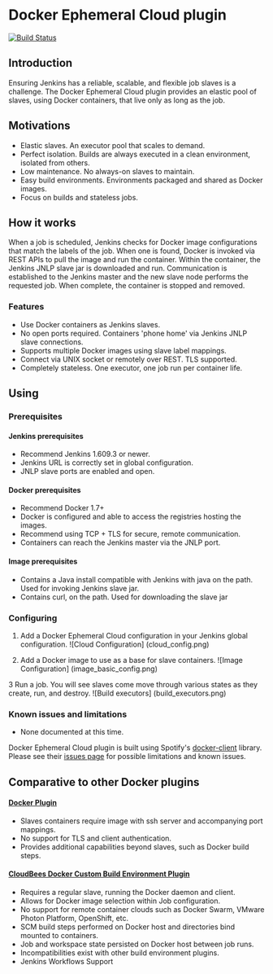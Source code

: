 # Docker Ephemeral Cloud plugin
[![Build Status](https://drone.io/github.com/kmbulebu/docker-ephemeral-cloud/status.png)](https://drone.io/github.com/kmbulebu/docker-ephemeral-cloud/latest)

## Introduction
Ensuring Jenkins has a reliable, scalable, and flexible job slaves is a challenge. The Docker Ephemeral Cloud plugin provides
an elastic pool of slaves, using Docker containers, that live only as long as the job. 

## Motivations
- Elastic slaves. An executor pool that scales to demand.
- Perfect isolation. Builds are always executed in a clean environment, isolated from others.
- Low maintenance. No always-on slaves to maintain.
- Easy build environments. Environments packaged and shared as Docker images.
- Focus on builds and stateless jobs.

## How it works
When a job is scheduled, Jenkins checks for Docker image configurations that match the labels of the job. When one is found,
Docker is invoked via REST APIs to pull the image and run the container. Within the container, the Jenkins JNLP slave jar is
downloaded and run. Communication is established to the Jenkins master and the new slave node performs the requested job. When
complete, the container is stopped and removed.

### Features
- Use Docker containers as Jenkins slaves.
- No open ports required. Containers 'phone home' via Jenkins JNLP slave connections. 
- Supports multiple Docker images using slave label mappings.
- Connect via UNIX socket or remotely over REST. TLS supported.
- Completely stateless. One executor, one job run per container life.

## Using

### Prerequisites
 
#### Jenkins prerequisites
- Recommend Jenkins 1.609.3 or newer.
- Jenkins URL is correctly set in global configuration.
- JNLP slave ports are enabled and open.
 
#### Docker prerequisites
- Recommend Docker 1.7+
- Docker is configured and able to access the registries hosting the images.
- Recommend using TCP + TLS for secure, remote communication.
- Containers can reach the Jenkins master via the JNLP port. 
 
#### Image prerequisites
- Contains a Java install compatible with Jenkins with java on the path. Used for invoking Jenkins slave jar.
- Contains curl, on the path. Used for downloading the slave jar

### Configuring

1. Add a Docker Ephemeral Cloud configuration in your Jenkins global configuration. 
![Cloud Configuration] (cloud_config.png)

2. Add a Docker image to use as a base for slave containers. 
![Image Configuration] (image_basic_config.png)

3 Run a job. You will see slaves come move through various states as they create, run, and destroy.
![Build executors] (build_executors.png)

### Known issues and limitations

- None documented at this time.

Docker Ephemeral Cloud plugin is built using Spotify's [docker-client](https://github.com/spotify/docker-client) library. Please see their [issues page](https://github.com/spotify/docker-client/issues) for possible limitations and known issues.

## Comparative to other Docker plugins

#### [Docker Plugin](https://wiki.jenkins-ci.org/display/JENKINS/Docker+Plugin)
- Slaves containers require image with ssh server and accompanying port mappings.
- No support for TLS and client authentication.
- Provides additional capabilities beyond slaves, such as Docker build steps. 
 
#### [CloudBees Docker Custom Build Environment Plugin](https://wiki.jenkins-ci.org/display/JENKINS/CloudBees+Docker+Custom+Build+Environment+Plugin)
- Requires a regular slave, running the Docker daemon and client.
- Allows for Docker image selection within Job configuration.
- No support for remote container clouds such as Docker Swarm, VMware Photon Platform, OpenShift, etc. 
- SCM build steps performed on Docker host and directories bind mounted to containers.
- Job and workspace state persisted on Docker host between job runs.
- Incompatibilities exist with other build environment plugins. 
- Jenkins Workflows Support 
  
 
